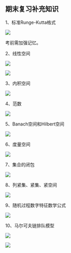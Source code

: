 ## 期末复习补充知识

1、标准Runge-Kutta格式

![](https://cdn.sa.net/2023/12/28/xtUCk7vNp9WoVBF.webp)

考前需加强记忆。

2、线性空间

![](https://cdn.sa.net/2023/12/28/kW9PEpZaiysSQwG.webp)

![](https://cdn.sa.net/2023/12/28/yFlY31w6mp8QHTG.webp)

3、内积空间

![](https://cdn.sa.net/2023/12/28/9wUsmboKdgTjRiF.webp)

4、范数

![](https://cdn.sa.net/2023/12/28/t4VrYx7X9qHyoOA.webp)

5、Banach空间和Hilbert空间

![](https://cdn.sa.net/2023/12/28/8nLuSw1Ar4cofMU.webp)

6、度量空间

![](https://cdn.sa.net/2023/12/28/Vd9HGvt4B2iw5NI.webp)

7、集合的闭包

![](https://cdn.sa.net/2023/12/28/bNlXzi78TRvKwxy.webp)

8、列紧集、紧集、紧空间

![](https://cdn.sa.net/2023/12/28/l9KUmGOStRu6zds.webp)

9、随机过程数字特征数学公式

![](https://cdn.sa.net/2023/12/28/3yA5Nwm2DnlWuaV.webp)

10、马尔可夫链排队模型

![](https://cdn.sa.net/2023/12/30/HA93ZPg4peTj6f5.webp)

![](https://cdn.sa.net/2023/12/30/6LATqG8EvOQtsC3.webp)